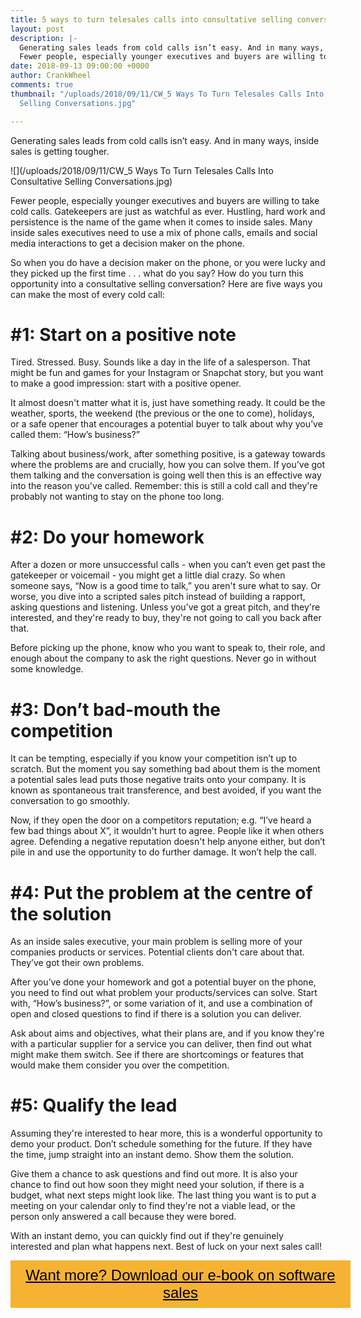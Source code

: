 ```yaml
---
title: 5 ways to turn telesales calls into consultative selling conversations
layout: post
description: |-
  Generating sales leads from cold calls isn’t easy. And in many ways, inside sales is getting tougher.
  Fewer people, especially younger executives and buyers are willing to take cold calls. Gatekeepers are just as watchful as ever. Hustling, hard work and persistence is the name of the game when it comes to inside sales. Many inside sales executives need to use a mix of phone calls, emails and social media interactions to get a decision maker on the phone.
date: 2018-09-13 09:00:00 +0000
author: CrankWheel
comments: true
thumbnail: "/uploads/2018/09/11/CW_5 Ways To Turn Telesales Calls Into Consultative
  Selling Conversations.jpg"

---
```

Generating sales leads from cold calls isn’t easy. And in many ways, inside sales is getting tougher.

![](/uploads/2018/09/11/CW_5 Ways To Turn Telesales Calls Into Consultative Selling Conversations.jpg)

Fewer people, especially younger executives and buyers are willing to take cold calls. Gatekeepers are just as watchful as ever. Hustling, hard work and persistence is the name of the game when it comes to inside sales. Many inside sales executives need to use a mix of phone calls, emails and social media interactions to get a decision maker on the phone.

So when you do have a decision maker on the phone, or you were lucky and they picked up the first time . . . what do you say? How do you turn this opportunity into a consultative selling conversation? Here are five ways you can make the most of every cold call:

# **#1: Start on a positive note**

Tired. Stressed. Busy. Sounds like a day in the life of a salesperson. That might be fun and games for your Instagram or Snapchat story, but you want to make a good impression: start with a positive opener. 

It almost doesn't matter what it is, just have something ready. It could be the weather, sports, the weekend (the previous or the one to come), holidays, or a safe opener that encourages a potential buyer to talk about why you’ve called them: “How’s business?”

Talking about business/work, after something positive, is a gateway towards where the problems are and crucially, how you can solve them. If you’ve got them talking and the conversation is going well then this is an effective way into the reason you've called. Remember: this is still a cold call and they're probably not wanting to stay on the phone too long.

# **#2: Do your homework**

After a dozen or more unsuccessful calls - when you can’t even get past the gatekeeper or voicemail - you might get a little dial crazy. So when someone says, “Now is a good time to talk,” you aren't sure what to say. Or worse, you dive into a scripted sales pitch instead of building a rapport, asking questions and listening. Unless you’ve got a great pitch, and they're interested, and they're ready to buy, they're not going to call you back after that.

Before picking up the phone, know who you want to speak to, their role, and enough about the company to ask the right questions. Never go in without some knowledge. 

# **#3: Don’t bad-mouth the competition**

It can be tempting, especially if you know your competition isn’t up to scratch. But the moment you say something bad about them is the moment a potential sales lead puts those negative traits onto your company. It is known as spontaneous trait transference, and best avoided, if you want the conversation to go smoothly.

Now, if they open the door on a competitors reputation; e.g. “I’ve heard a few bad things about X”, it wouldn't hurt to agree. People like it when others agree. Defending a negative reputation doesn't help anyone either, but don’t pile in and use the opportunity to do further damage. It won’t help the call.

# **#4: Put the problem at the centre of the solution**

As an inside sales executive, your main problem is selling more of your companies products or services. Potential clients don't care about that. They’ve got their own problems.

After you’ve done your homework and got a potential buyer on the phone, you need to find out what problem your products/services can solve. Start with, “How’s business?”, or some variation of it, and use a combination of open and closed questions to find if there is a solution you can deliver.

Ask about aims and objectives, what their plans are, and if you know they're with a particular supplier for a service you can deliver, then find out what might make them switch. See if there are shortcomings or features that would make them consider you over the competition.

# **#5: Qualify the lead**

Assuming they're interested to hear more, this is a wonderful opportunity to demo your product. Don’t schedule something for the future. If they have the time, jump straight into an instant demo. Show them the solution.

Give them a chance to ask questions and find out more. It is also your chance to find out how soon they might need your solution, if there is a budget, what next steps might look like. The last thing you want is to put a meeting on your calendar only to find they're not a viable lead, or the person only answered a call because they were bored.

With an instant demo, you can quickly find out if they're genuinely interested and plan what happens next. Best of luck on your next sales call!

<style> .btn-signup { padding-top: 11px !important; border-radius: 0px !important; background-color: #f6b333; text-align: center; padding: 10px 20px !important; border: 0px !important; width: 100%; margin-bottom: 20px; } .btn-signup a { color: black !important; font-family: 'Titillium Web', sans-serif; font-size: 24px !important; font-weight: normal !important; } </style>

<div class="btn-signup"><a style="cursor: pointer;" href="/sign-up-to-download">Want more? Download our e-book on software sales</a></div>